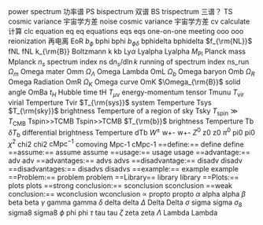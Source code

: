 power spectrum	功率谱	PS
bispectrum	双谱	BS
trispectrum	三谱？	TS
cosmic variance	宇宙学方差	noise
cosmic variance	宇宙学方差	cv
calculate	计算	clc
equation	eq	eq
equations	eqs	eqs
one-on-one meeting	ooo	ooo
reionization	再电离	EoR
$b_\phi$	bphi	bphi
$b_{\phi\delta}$	bphidelta	bphidelta 
$f_{\rm{NL}}$	fNL	fNL
k_{\rm{B}}	Boltzmann k	kb
Ly$\alpha$	Lyalpha	Lyalpha 
$M_{\mathrm{Pl}}$	Planck mass	Mplanck 
$n_{s}$	spectrum index	ns
$\mathrm{d} n_{s} / \mathrm{d} \ln k$	running of spectrum index	ns_run
$\Omega_{m}$	Omega mater	Omm 
$\Omega_{\Lambda}$	Omega Lambda	OmL 
$\Omega_{b}$	Omega baryon	Omb 
$\Omega_{R}$	Omega Radiation	OmR 
$\Omega_{K}$	Omega curve	OmK 
$\Omega_{\rm{B}}$	solid angle	OmBa 
$t_H$	Hubble time	tH 
$T_{\mu\nu}$	energy-momentum tensor	Tmunu
$T_\text{vir}$	virial Temperture	Tvir
$T_{\rm{sys}}$	system Temperture	Tsys
$T_{\rm{sky}}$	brightness Temperture of a region of sky	Tsky
$T_\text{spin} \gg T_\text{CMB}$	Tspin>>TCMB	Tspin>>TCMB
$T_{\rm{b}}$	brightness Temperture	Tb
$\delta T_\text{b}$	differential brightness Temperture	dTb
$W^\pm$	w+-	w+-
$Z^0$	z0	z0
$\pi^0$	pi0	pi0
$\chi^2$	chi2	chi2
$\mathrm{cMpc}^{-1}$	comoving Mpc-1	cMpc-1
==define:==	define	define
==assume:==	assume	assume
==usage:==	usage	usage
==advantage:==	adv	adv
==advantages:==	advs	advs
==disadvantage:==	disadv	disadv
==disadvantages:==	disadvs	disadvs
==example:==	example	example
==Problem:==	problem	problem
==Library==	library	library
==Plots:==	plots	plots
==strong conclusion:==	sconclusion	sconclusion 
==weak conclusion:==	wconclusion	wconclusion 
$\propto$	propto	propto 
$\alpha$	alpha	alpha 
$\beta$	beta	beta
$\gamma$	gamma	gamma
$\delta$	delta	delta 
$\Delta$	Delta	Delta
$\sigma$	sigma	sigma 
$\sigma_8$	sigma8	sigma8 
$\phi$	phi	phi 
$\tau$	tau	tau
$\zeta$	zeta	zeta
$\Lambda$	Lambda	Lambda 